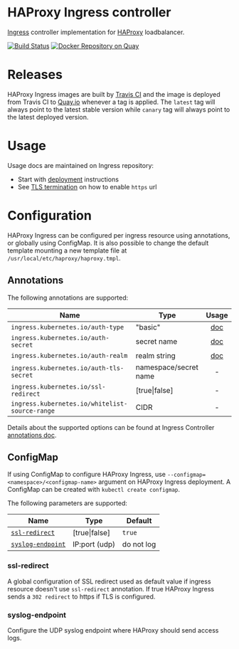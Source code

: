 # HAProxy Ingress controller

[Ingress](https://kubernetes.io/docs/user-guide/ingress/) controller implementation for [HAProxy](http://www.haproxy.org/) loadbalancer.

[![Build Status](https://travis-ci.org/jcmoraisjr/haproxy-ingress.svg?branch=master)](https://travis-ci.org/jcmoraisjr/haproxy-ingress) [![Docker Repository on Quay](https://quay.io/repository/jcmoraisjr/haproxy-ingress/status "Docker Repository on Quay")](https://quay.io/repository/jcmoraisjr/haproxy-ingress)

# Releases

HAProxy Ingress images are built by [Travis CI](https://travis-ci.org/jcmoraisjr/haproxy-ingress) and the
image is deployed from Travis CI to [Quay.io](https://quay.io/repository/jcmoraisjr/haproxy-ingress?tag=latest&tab=tags)
whenever a tag is applied. The `latest` tag will always point to the latest stable version while
`canary` tag will always point to the latest deployed version.

# Usage

Usage docs are maintained on Ingress repository:

* Start with [deployment](https://github.com/kubernetes/ingress/tree/master/examples/deployment/haproxy) instructions
* See [TLS termination](https://github.com/kubernetes/ingress/tree/master/examples/tls-termination/haproxy) on how to enable `https` url

# Configuration

HAProxy Ingress can be configured per ingress resource using annotations, or globally
using ConfigMap. It is also possible to change the default template mounting a new
template file at `/usr/local/etc/haproxy/haproxy.tmpl`.

## Annotations

The following annotations are supported:

|Name|Type|Usage|
|---|---|:---:|
|`ingress.kubernetes.io/auth-type`|"basic"|[doc](https://github.com/kubernetes/ingress/tree/master/examples/auth/basic/haproxy)|
|`ingress.kubernetes.io/auth-secret`|secret name|[doc](https://github.com/kubernetes/ingress/tree/master/examples/auth/basic/haproxy)|
|`ingress.kubernetes.io/auth-realm`|realm string|[doc](https://github.com/kubernetes/ingress/tree/master/examples/auth/basic/haproxy)|
|`ingress.kubernetes.io/auth-tls-secret`|namespace/secret name|-|
|`ingress.kubernetes.io/ssl-redirect`|[true\|false]|-|
|`ingress.kubernetes.io/whitelist-source-range`|CIDR|-|

Details about the supported options can be found at Ingress Controller
[annotations doc](https://github.com/kubernetes/ingress/blob/master/controllers/nginx/configuration.md#annotations).

## ConfigMap

If using ConfigMap to configure HAProxy Ingress, use
`--configmap=<namespace>/<configmap-name>` argument on HAProxy Ingress deployment.
A ConfigMap can be created with `kubectl create configmap`.

The following parameters are supported:

|Name|Type|Default|
|---|---|---|
|[`ssl-redirect`](#ssl-redirect)|[true\|false]|`true`|
|[`syslog-endpoint`](#syslog-endpoint)|IP:port (udp)|do not log|

### ssl-redirect

A global configuration of SSL redirect used as default value if ingress resource
doesn't use `ssl-redirect` annotation. If true HAProxy Ingress sends a `302 redirect`
to https if TLS is configured.

### syslog-endpoint

Configure the UDP syslog endpoint where HAProxy should send access logs.
